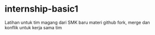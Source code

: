 # internship-basic1
Latihan untuk tim magang dari SMK baru
materi github fork, merge dan konflik untuk kerja sama tim
